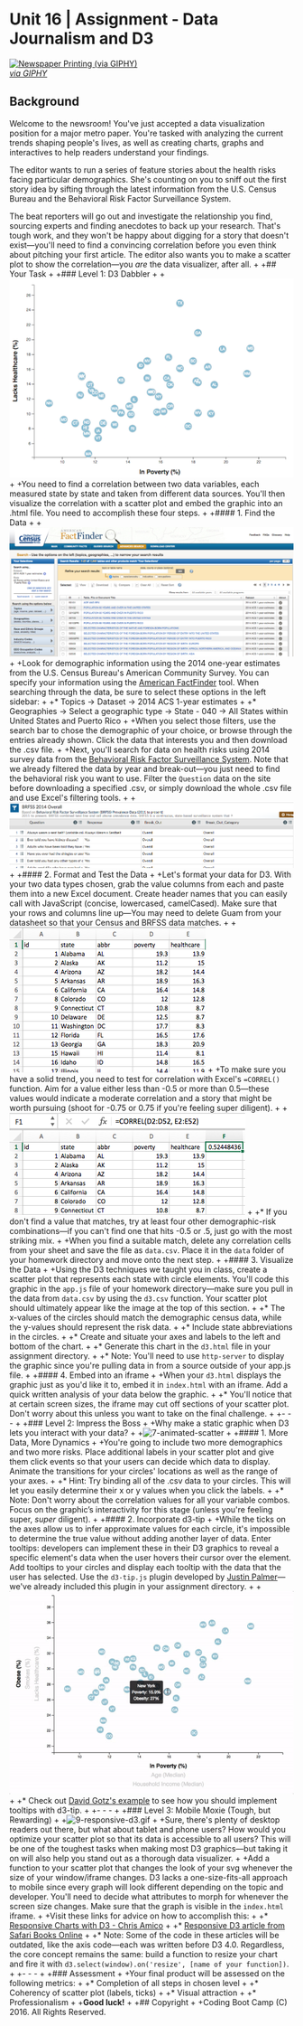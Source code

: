 # Unit 16 | Assignment - Data Journalism and D3

<a target='_blank' href="https://giphy.com/gifs/newspaper-press-v2xIous7mnEYg"><img alt='Newspaper Printing (via GIPHY)' src="http://i.giphy.com/v2xIous7mnEYg.gif" /> <br><em>via GIPHY</em></a>

## Background

Welcome to the newsroom! You've just accepted a data visualization position for a major metro paper. You're tasked with analyzing the current trends shaping people's lives, as well as creating charts, graphs and interactives to help readers understand your findings.

The editor wants to run a series of feature stories about the health risks facing particular demographics. She's counting on you to sniff out the first story idea by sifting through the latest information from the U.S. Census Bureau and the Behavioral Risk Factor Surveillance System.

The beat reporters will go out and investigate the relationship you find, sourcing experts and finding anecdotes to back up your research. That's tough work, and they won't be happy about digging for a story that doesn't exist—you'll need to find a convincing correlation before you even think about pitching your first article. The editor also wants you to make a scatter plot to show the correlation—you _are_ the data visualizer, after all.
+
+## Your Task
+
+### Level 1: D3 Dabbler
+
+![4-scatter](Images/4-scatter.jpg)
+
+You need to find a correlation between two data variables, each measured state by state and taken from different data sources. You'll then visualize the correlation with a scatter plot and embed the graphic into an .html file. You need to accomplish these four steps.
+
+#### 1. Find the Data
+
+![2-census](Images/2-census.jpg)
+
+Look for demographic information using the 2014 one-year estimates from the U.S. Census Bureau's American Community Survey. You can specify your information using the [American FactFinder](http://factfinder.census.gov/faces/nav/jsf/pages/searchresults.xhtml) tool. When searching through the data, be sure to select these options in the left sidebar:
+
+* Topics -> Dataset -> 2014 ACS 1-year estimates
+
+* Geographies -> Select a geographic type -> State - 040 -> All States within United States and Puerto Rico
+
+When you select those filters, use the search bar to chose the demographic of your choice, or browse through the entries already shown. Click the data that interests you and then download the .csv file.
+
+Next, you'll search for data on health risks using 2014 survey data from the [Behavioral Risk Factor Surveillance System](https://chronicdata.cdc.gov/Behavioral-Risk-Factors/BRFSS-2014-Overall/5ra3-ixqq). Note that we already filtered the data by year and break-out—you just need to find the behavioral risk you want to use. Filter the `Question` data on the site before downloading a specified .csv, or simply download the whole .csv file and use Excel's filtering tools.
+
+![3-brfss](Images/3-brfss.jpg)
+
+#### 2. Format and Test the Data
+
+Let's format your data for D3. With your two data types chosen, grab the value columns from each and paste them into a new Excel document. Create header names that you can easily call with JavaScript (concise, lowercased, camelCased). Make sure that your rows and columns line up—You may need to delete Guam from your datasheet so that your Census and BRFSS data matches.
+
+![6-excel](Images/6-excel.jpg)
+
+To make sure you have a solid trend, you need to test for correlation with Excel's `=CORREL()` function. Aim for a value either less than -0.5 or more than 0.5—these values would indicate a moderate correlation and a story that might be worth pursuing (shoot for -0.75 or 0.75 if you're feeling super diligent).
+
+![5-correl](Images/5-correl.jpg)
+
+* If you don't find a value that matches, try at least four other demographic-risk combinations—if you can't find one that hits -0.5 or .5, just go with the most striking mix.
+
+When you find a suitable match, delete any correlation cells from your sheet and save the file as `data.csv`. Place it in the `data` folder of your homework directory and move onto the next step.
+
+#### 3. Visualize the Data
+
+Using the D3 techniques we taught you in class, create a scatter plot that represents each state with circle elements. You'll code this graphic in the `app.js` file of your homework directory—make sure you pull in the data from `data.csv` by using the `d3.csv` function. Your scatter plot should ultimately appear like the image at the top of this section.
+
+* The x-values of the circles should match the demographic census data, while the y-values should represent the risk data.
+
+* Include state abbreviations in the circles.
+
+* Create and situate your axes and labels to the left and bottom of the chart.
+
+* Generate this chart in the `d3.html` file in your assignment directory.
+
+* Note: You'll need to use `http-server` to display the graphic since you're pulling data in from a source outside of your app.js file.
+
+#### 4. Embed into an iframe
+
+When your `d3.html` displays the graphic just as you'd like it to, embed it in `index.html` with an iframe. Add a quick written analysis of your data below the graphic.
+
+* You'll notice that at certain screen sizes, the iframe may cut off sections of your scatter plot. Don't worry about this unless you want to take on the final challenge.
+
+- - -
+
+### Level 2: Impress the Boss
+
+Why make a static graphic when D3 lets you interact with your data?
+
+![7-animated-scatter](Images/7-animated-scatter.gif)
+
+#### 1. More Data, More Dynamics
+
+You're going to include two more demographics and two more risks. Place additional labels in your scatter plot and give them click events so that your users can decide which data to display. Animate the transitions for your circles' locations as well as the range of your axes.
+
+* Hint: Try binding all of the .csv data to your circles. This will let you easily determine their x or y values when you click the labels.
+
+* Note: Don't worry about the correlation values for all your variable combos. Focus on the graphic’s interactivity for this stage (unless you're feeling super, _super_ diligent).
+
+#### 2. Incorporate d3-tip
+
+While the ticks on the axes allow us to infer approximate values for each circle, it's impossible to determine the true value without adding another layer of data. Enter tooltips: developers can implement these in their D3 graphics to reveal a specific element's data when the user hovers their cursor over the element. Add tooltips to your circles and display each tooltip with the data that the user has selected. Use the `d3-tip.js` plugin developed by [Justin Palmer](https://github.com/Caged)—we've already included this plugin in your assignment directory.
+
+![8-tooltip](Images/8-tooltip.gif)
+
+* Check out [David Gotz's example](https://bl.ocks.org/davegotz/bd54b56723c154d25eedde6504d30ad7) to see how you should implement tooltips with d3-tip.
+
+- - -
+
+### Level 3: Mobile Moxie (Tough, but Rewarding)
+
+![9-responsive-d3.gif](Images/9-responsive-d3.gif)
+
+Sure, there's plenty of desktop readers out there, but what about tablet and phone users? How would you optimize your scatter plot so that its data is accessible to all users? This will be one of the toughest tasks when making most D3 graphics—but taking it on will also help you stand out as a thorough data visualizer.
+
+Add a function to your scatter plot that changes the look of your svg whenever the size of your window/iframe changes. D3 lacks a one-size-fits-all approach to mobile since every graph will look different depending on the topic and developer. You'll need to decide what attributes to morph for whenever the screen size changes. Make sure that the graph is visible in the `index.html` iframe.
+
+Visit these links for advice on how to accomplish this:
+
+* [Responsive Charts with D3 - Chris Amico](http://eyeseast.github.io/visible-data/2013/08/28/responsive-charts-with-d3/)
+
+* [Responsive D3 article from Safari Books Online](https://www.safaribooksonline.com/blog/2014/02/17/building-responsible-visualizations-d3-js/)
+
+* Note: Some of the code in these articles will be outdated, like the axis code—each was written before D3 4.0. Regardless, the core concept remains the same: build a function to resize your chart and fire it with `d3.select(window).on('resize', [name of your function])`.
+
+- - -
+
+### Assessment
+
+Your final product will be assessed on the following metrics:
+
+* Completion of all steps in chosen level
+
+* Coherency of scatter plot (labels, ticks)
+
+* Visual attraction
+
+* Professionalism
+
+**Good luck!**
+
+## Copyright
+
+Coding Boot Camp (C) 2016. All Rights Reserved.
